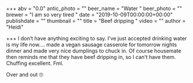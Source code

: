 +++
abv = "0.0"
antic_photo = ""
beer_name = "Water "
beer_photo = ""
brewer = "I am so very tired "
date = "2019-10-09T00:00:00+00:00"
publishdate = ""
thumbnail = ""
title = "Beef dripping "
video = ""
author = "Heidi"

+++
I don’t have anything exciting to say. I’ve just accepted drinking water is my life now.... made a vegan sausage casserole for tomorrow nights dinner and made very nice dumplings to chuck in. Of course housemate then reminds me that they have beef dripping in, so I can’t have them.  Chuffing excellent. Fml. 

 Over and out 🙄
